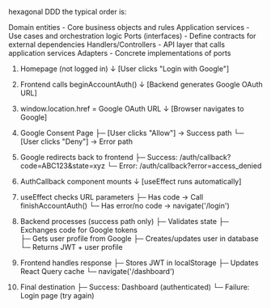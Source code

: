hexagonal DDD the typical order is:

Domain entities - Core business objects and rules
Application services - Use cases and orchestration logic
Ports (interfaces) - Define contracts for external dependencies
Handlers/Controllers - API layer that calls application services
Adapters - Concrete implementations of ports

1. Homepage (not logged in)
   ↓ [User clicks "Login with Google"]

2. Frontend calls beginAccountAuth()
   ↓ [Backend generates Google OAuth URL]

3. window.location.href = Google OAuth URL
   ↓ [Browser navigates to Google]

4. Google Consent Page
   ├─ [User clicks "Allow"] → Success path
   └─ [User clicks "Deny"] → Error path

5. Google redirects back to frontend
   ├─ Success: /auth/callback?code=ABC123&state=xyz
   └─ Error: /auth/callback?error=access_denied

6. AuthCallback component mounts
   ↓ [useEffect runs automatically]

7. useEffect checks URL parameters
   ├─ Has code → Call finishAccountAuth()
   └─ Has error/no code → navigate('/login')

8. Backend processes (success path only)
   ├─ Validates state
   ├─ Exchanges code for Google tokens  
   ├─ Gets user profile from Google
   ├─ Creates/updates user in database
   └─ Returns JWT + user profile

9. Frontend handles response
   ├─ Stores JWT in localStorage
   ├─ Updates React Query cache
   └─ navigate('/dashboard')

10. Final destination
    ├─ Success: Dashboard (authenticated)
    └─ Failure: Login page (try again)
